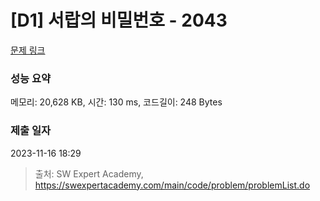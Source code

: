 # [D1] 서랍의 비밀번호 - 2043 

[문제 링크](https://swexpertacademy.com/main/code/problem/problemDetail.do?contestProbId=AV5QJ_8KAx8DFAUq) 

### 성능 요약

메모리: 20,628 KB, 시간: 130 ms, 코드길이: 248 Bytes

### 제출 일자

2023-11-16 18:29



> 출처: SW Expert Academy, https://swexpertacademy.com/main/code/problem/problemList.do